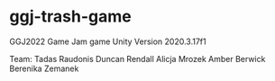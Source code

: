 # ggj-trash-game
GGJ2022 Game Jam game
Unity Version 2020.3.17f1

Team:
Tadas Raudonis
Duncan Rendall
Alicja Mrozek
Amber Berwick
Berenika Zemanek
